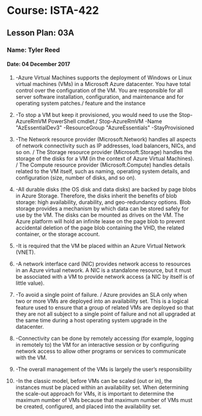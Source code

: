 # Course: ISTA-422
## Lesson Plan: 03A
### Name: Tyler Reed
#### Date: 04 December 2017

1. 	-Azure Virtual Machines supports the deployment of Windows or Linux virtual machines (VMs) in a Microsoft Azure datacenter. You have total control over the configuration of the VM. You are responsible for all server software installation, configuration, and maintenance and for operating system patches./ feature and the instance

1. 	-To stop a VM but keep it provisioned, you would need to use the Stop-AzureRmVM PowerShell cmdlet./ Stop-AzureRmVM -Name "AzEssentialDev3" -ResourceGroup "AzureEssentials" -StayProvisioned

1. 	-The Network resource provider (Microsoft.Network) handles all aspects of network connectivity such as IP addresses, load balancers, NICs, and so on. / The Storage resource provider (Microsoft.Storage) handles the storage of the disks for a VM (in the context of Azure Virtual Machines). / The Compute resource provider (Microsoft.Compute) handles details related to the VM itself, such as naming, operating system details, and configuration (size, number of disks, and so on).

1. 	-All durable disks (the OS disk and data disks) are backed by page blobs in Azure Storage. Therefore, the disks inherit the benefits of blob storage: high availability, durability, and geo-redundancy options. Blob storage provides a mechanism by which data can be stored safely for use by the VM. The disks can be mounted as drives on the VM. The Azure platform will hold an infinite lease on the page blob to prevent accidental deletion of the page blob containing the VHD, the related container, or the storage account.

1. 	-It is required that the VM be placed within an Azure Virtual Network (VNET).

1. 	-A network interface card (NIC) provides network access to resources in an Azure virtual network. A NIC is a standalone resource, but it must be associated with a VM to provide network access (a NIC by itself is of little value).

1. 	-To avoid a single point of failure. / Azure provides an SLA only when two or more VMs are deployed into an availability set. This is a logical feature used to ensure that a group of related VMs are deployed so that they are not all subject to a single point of failure and not all upgraded at the same time during a host operating system upgrade in the datacenter.

1. 	-Connectivity can be done by remotely accessing (for example, logging in remotely to) the VM for an interactive session or by configuring network access to allow other programs or services to communicate with the VM.

1. 	-The overall management of the VMs is largely the user’s responsibility

1. 	-In the classic model, before VMs can be scaled (out or in), the instances must be placed within an availability set. When determining the scale-out approach for VMs, it is important to determine the maximum number of VMs because that maximum number of VMs must be created, configured, and placed into the availability set.
